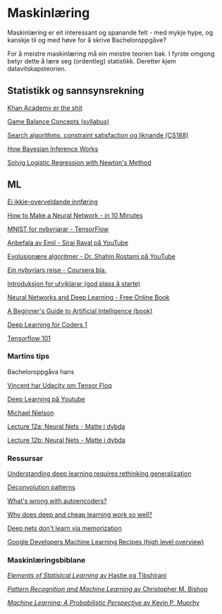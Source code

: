Maskinlæring
============

Maskinlæring er eit interessant og spanande felt - med mykje hype, og kanskje
til og med høve for å skrive Bacheloroppgåve?

For å meistre maskinlæring må ein meistre teorien bak. I fyrste omgong betyr
dette å lære seg (ordentleg) statistikk. Deretter kjem datavitskapsteorien.


Statistikk og sannsynsrekning
-----------------------------

[Khan Academy er the shit](https://www.khanacademy.org/math/statistics-probability)

[Game Balance Concepts (syllabus)](https://gamebalanceconcepts.wordpress.com/)

[Search algorithms, constraint satisfaction og liknande (CS188)](https://www.youtube.com/watch?v=RW2pAPN9WmE)

[How Bayesian Inference Works](https://brohrer.github.io/how_bayesian_inference_works.html)

[Solvig Logistic Regression with Newton's Method](http://thelaziestprogrammer.com/sharrington/math-of-machine-learning/solving-logreg-newtons-method)


ML
----

[Ei ikkje-overveldande innføring](https://www.reddit.com/r/programming/comments/5l87g7/a_non_overwhelming_list_of_machine_learning/)

[How to Make a Neural Network - in 10 Minutes](https://www.reddit.com/r/programming/comments/5pb3y9/how_to_make_a_neural_network_intro_to_deep/)

[MNIST for nybyrjarar - TensorFlow](https://www.tensorflow.org/tutorials/mnist/beginners/)

[Anbefala av Emil - Siraj Raval på YouTube](https://www.youtube.com/playlist?list=UUWN3xxRkmTPmbKwht9FuE5A&app=desktop)

[Evolusjonære algoritmer - Dr. Shahin Rostami på YouTube](https://www.youtube.com/watch?v=L--IxUH4fac&app=desktop)

[Ein nybyrjars reise - Coursera bla.](https://www.reddit.com/r/programming/comments/5kcql4/learning_machine_learning_a_beginners_journey/)

[Introduksjon for utviklarar (god plass å starte)](https://m.reddit.com/r/programming/comments/5dmo7i/introduction_to_machine_learning_for_developers/?compact=true)

[Neural Networks and Deep Learning - Free Online Book](http://neuralnetworksanddeeplearning.com/)

[A Beginner's Guide to Artificial Intelligence (book)](https://www.amazon.com/Artificial-Intelligence-Beginners-Guide-Guides/dp/185168607X)

[Deep Learning for Coders 1](https://www.youtube.com/playlist?list=PLfYUBJiXbdtS2UQRzyrxmyVHoGW0gmLSM&app=desktop)

[Tensorflow 101](https://mubaris.com/2017-10-21/tensorflow-101)

### Martins tips ###

Bacheloroppgåva hans

[Vincent har Udacity om Tensor Floq](https://www.udacity.com/course/deep-learning--ud730)

[Deep Learning på Youtube](https://www.youtube.com/channel/UCWN3xxRkmTPmbKwht9FuE5A)

[Michael Nielson](http://neuralnetworksanddeeplearning.com/)

[Lecture 12a: Neural Nets - Matte i dybda](https://www.youtube.com/watch?v=uXt8qF2Zzfo)

[Lecture 12b: Neural Nets - Matte i dybda](https://www.youtube.com/watch?v=VrMHA3yX_QI&t=218s)

### Ressursar ###

[Understanding deep learning requires rethinking generalization](https://arxiv.org/abs/1611.03530)

[Deconvolution patterns](http://distill.pub/2016/deconv-checkerboard/)

[What's wrong with autoencoders?](https://danielwaterworth.github.io/posts/what's-wrong-with-autoencoders.html)

[Why does deep and cheap learning work so well?](https://arxiv.org/abs/1608.08225)

[Deep nets don't learn via memorization](https://openreview.net/pdf?id=rJv6ZgHYg)

[Google Developers Machine Learning Recipes (high level overview)](https://www.youtube.com/watch?v=cKxRvEZd3Mw&list=PLOU2XLYxmsIIuiBfYad6rFYQU_jL2ryal)

### Maskinlæringsbiblane ###

[*Elements of Statistcal Learning* av Hastie og Tibshirani](http://lucasmreis.github.io/blog/type-driven-domain-modelling-part-1/)

[*Pattern Recognition and Machine Learning* av Christopher M. Bishop](https://www.microsoft.com/en-us/research/people/cmbishop/)

[*Machine Learning: A Probabilistic Perspective* av Kevin P. Muprhy](https://mitpress.mit.edu/books/machine-learning-0)
